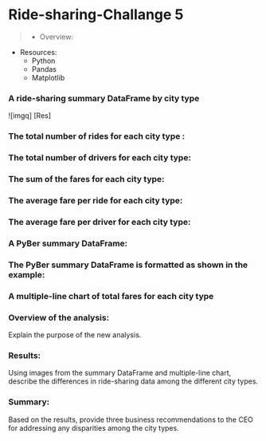# Ride-sharing-Challange 5
> * Overview:
>
>


* Resources:
  * Python
  * Pandas
  * Matplotlib

### A ride-sharing summary DataFrame by city type
![imgq] [Res]

### The total number of rides for each city type :

### The total number of drivers for each city type:

### The sum of the fares for each city type:

### The average fare per ride for each city type:

### The average fare per driver for each city type:

### A PyBer summary DataFrame:

### The PyBer summary DataFrame is formatted as shown in the example:


###  A multiple-line chart of total fares for each city type


### Overview of the analysis:
Explain the purpose of the new analysis.
### Results: 
Using images from the summary DataFrame and multiple-line chart, describe the differences in ride-sharing data among the different city types.
### Summary:
Based on the results, provide three business recommendations to the CEO for addressing any disparities among the city types.
